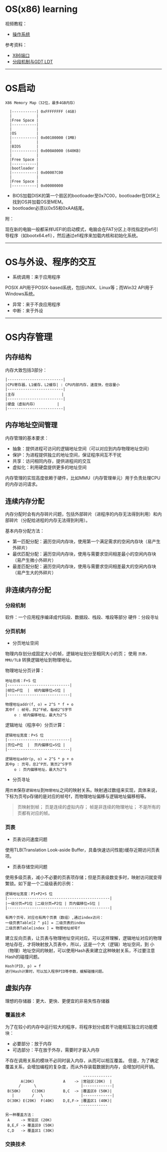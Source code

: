 
# OS(x86) learning

视频教程：
 - [操作系统](http://www.xuetangx.com/courses/course-v1:TsinghuaX+30240243X+sp/about)

参考资料：
 - [X86端口](http://bochs.sourceforge.net/techspec/PORTS.LST)
 - [分段机制与GDT,LDT](https://www.cnblogs.com/chenwb89/p/operating_system_003.html)

---
# OS启动

```text
X86 Memory Map（32位，最多4GB内存）

  |-----------| 0xFFFFFFFF (4GB)
  |           |
  |Free Space |
  |-----------|
  |           |
  |OS         |
  |-----------| 0x00100000 (1MB)
  |           |
  |BIOS       |
  |-----------| 0x000A0000 (640KB)
  |           |
  |Free Space |
  |-----------|
  |bootloader |
  |-----------| 0x00007C00
  |           |
  |Free Space |
  |-----------| 0x00000000

```

 - BIOS加载DISK的第一个扇区的bootloader至0x7C00，bootloader在DISK上找到OS并加载OS至MEM。
 - bootloader必须以0x55和0xAA结尾。

附：

现在新的电脑一般都采样UEFI的启动模式，电脑会在FAT分区上寻找指定的efi引导程序（如bootx64.efi），然后通过efi程序来加载内核和初始化系统。

---
# OS与外设、程序的交互

 - 系统调用：来于应用程序

POSIX API用于POSIX-based系统，包括UNIX、Linux等；而Win32 API用于Windows系统。

 - 异常：来于不良应用程序
 - 中断：来于外设

---
# OS内存管理

## 内存结构

内存大致包括3部分：

```text
|-------------------------|
|CPU寄存器，L1缓存，L2缓存| : CPU内部内存，速度快，但容量小
|-------------------------|
|主存                     |
|-------------------------|
|硬盘（虚拟内存）         |
|-------------------------|

```

## 内存地址空间管理

内存管理的基本要求：

 - 抽象：提供进程可访问的逻辑地址空间（可以对应到内存物理地址空间）
 - 保护：为进程提供独立的地址空间，保证程序间互不干扰
 - 共享：访问相同内存，提供进程间的交互
 - 虚拟化：利用硬盘提供更多的地址空间

内存管理的实现高度依赖于硬件，比如MMU（内存管理单元）用于负责处理CPU的内存访问请求。

## 连续内存分配

内存分配时会有内存碎片问题，包括外部碎片（进程序的内存无法得到利用）和内部碎片（分配给进程的内存无法得到利用）。

基本内存分配方法：

 - 第一匹配分配：遍历空间内存块，使用第一个满足需求的空闲内存块（易产生外碎片）
 - 最优匹配分配：遍历空间内存块，使用与需要求空间相差最小的空闲内存块（易产生微小外碎片）
 - 最差匹配分配：遍历空间内存块，使用与需要求空间相差最大的空闲内存块（易产生大的外碎片）

## 非连续内存分配

### 分段机制

软件：一个应用程序编译成代码段、数据段、栈段、堆段等部分
硬件：分段寻址

### 分页机制

 - 分页地址空间

物理内存划分成固定大小的帧，逻辑地址划分至相同大小的页；
使用 `页表，MMU/TLB` 转换逻辑地址到物理地址。

物理地址分页计算：

```text
地址总线：F+S 位
|----------------------------|
|帧位=F位  |  帧内偏移位=S位 |
|----------------------------|

物理地址addr(f, o) = 2^S * f + o
其中f : 帧号，共2^F帧，每帧2^S字节
    o : 帧内偏移地址，最大为2^S
```

逻辑地址（程序中）分页计算：

```text
逻辑地址宽度：P+S 位
|----------------------------|
|页位=P位  |  页内偏移位=S位 |
|----------------------------|

逻辑地址addr(p, o) = 2^S * p + o
其中p : 页号，总2^P页，第页2^S字节
    o : 页内偏移地址，最大为2^S
```

 - 分页寻址

用`页表`保存`逻辑地址`到`物理地址`之间的映射关系。映射通过数组来实现，具体来说，下标为页号p存储的是对应的帧号f，而物理地址偏移与逻辑地址偏移相等。

> 页映射到帧；
> 页是连续的虚拟内存；
> 帧是非连续的物理地址；
> 不是所有的页都有对应的帧。

### 页表

 - 页表访问速度问题

使用TLB(Translation Look-aside Buffer，具备快速访问性能)缓存近期访问页表项。

 - 页表存储空间问题

使用多级页表，减小不必要的页表项存储；但是页表级数变多时，映射访问就变得繁锁。如下是一个二级级表的示例：

```text
逻辑地址宽度：P1+P2+S 位
|----------------------------------------------|
|一级分页=P1位 |二级分页=P2位 | 页内偏移位=S位 |
|----------------------------------------------|

有两个页号，对应也有两个页表（数组）,通过index访问：
一级页表Table[2 ^ p1] = 二级页表的index
二级页表Table[index ] = 物理地址帧号f
```

建立反向页表，让页表与物理地址空间对应。可以这样理解，逻辑地址对应的物理地址存在，才将映射放入页表中，所以，这是一个大（逻辑）地址空间，到 小（物理）地址空间的映射，可以使用Hash表来建立这种映射关系，不过要注意Hash的碰撞问题。

```text
Hash(PID, p) = f
进行Hash计算时，可以加入程序PID等参数，缓解碰撞问题。
```

## 虚拟内存

理想的存储器：更大、更快、更便宜的非易失性存储器

### 覆盖技术

为了在较小的内存中运行较大的程序，将程序划分成若干功能相互独立的功能模块：

 - 必要部分：放于内存
 - 可选部分：平在放于外存，需要时才装入内存

不存在调用关系的模块不必同时装入内存，从而可以相互覆盖。
但是，为了确定覆盖关系，会增加编程的复杂度，而从外存装载数据到内存，会增加时间开销。

```
                                   -------------
       A(20K)             A    -> |常驻区(20K)  |
      /      \                    |-------------|
 B(50K)     C(30K)        B,C  -> |覆盖区0 (50K)|
   |        /   \                 |-------------|
 D(30K) E(20K)  F(40K)    D,E,F-> |覆盖区1 (40K)|
                                 -------------

另一种覆盖方法：
 A     -> 常驻区 (20K)
 B,E,F -> 覆盖区0 (50K)
 C,D   -> 覆盖区1 (30K)
```

### 交换技术

